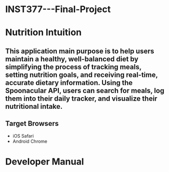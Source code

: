 # INST377---Final-Project
# Nutrition Intuition

## This application main purpose is to help users maintain a healthy, well-balanced diet by simplifying the process of tracking meals, setting nutrition goals, and receiving real-time, accurate dietary information. Using the Spoonacular API, users can search for meals, log them into their daily tracker, and visualize their nutritional intake.

## Target Browsers
- iOS Safari
- Android Chrome

# Developer Manual 

